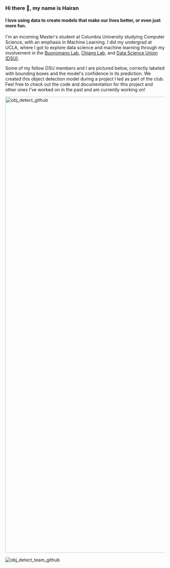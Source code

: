 ### Hi there 👋, my name is Hairan
#### I love using data to create models that make our lives better, or even just more fun. 

I'm an incoming Master's student at Columbia University studying Computer Science, with an emphasis in Machine Learning. I did my undergrad at UCLA, where I got to explore data science and machine learning through my involvement in the [Buonomano Lab](https://www.buonomanolab.com/), [Chiang Lab](https://www.uclahealth.org/departments/neurosurgery/research/research-scientists/jeffrey-chiang-phd), and [Data Science Union (DSU)](https://datascienceunion.com/). 

Some of my fellow DSU members and I are pictured below, correctly labeled with bounding boxes and the model's confidence in its prediction. We created this object detection model during a project I led as part of the club. Feel free to check out the code and documentation for this project and other ones I've worked on in the past and am currently working on!

<img width="1440" alt="obj_detect_github" src="https://github.com/user-attachments/assets/c77f8819-c165-4321-a272-96d5163f0f19">

![obj_detect_team_github](https://github.com/user-attachments/assets/857b37f7-022a-411c-8764-4fcf7aff4236)





